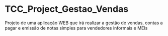 # TCC_Project_Gestao_Vendas
Projeto de uma aplicação WEB que irá realizar a gestão de vendas, contas a pagar e emissão de notas simples para vendedores informais e MEIs
